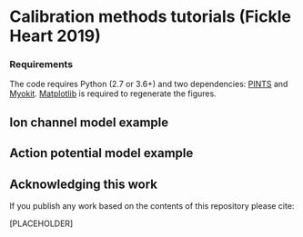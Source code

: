 # Calibration methods tutorials (Fickle Heart 2019)

### Requirements

The code requires Python (2.7 or 3.6+) and two dependencies:
[PINTS](https://github.com/pints-team/pints) and [Myokit](http://myokit.org).
[Matplotlib](https://pypi.org/project/matplotlib/) is required to regenerate the figures.


## Ion channel model example


## Action potential model example


## Acknowledging this work

If you publish any work based on the contents of this repository please cite:

[PLACEHOLDER]

